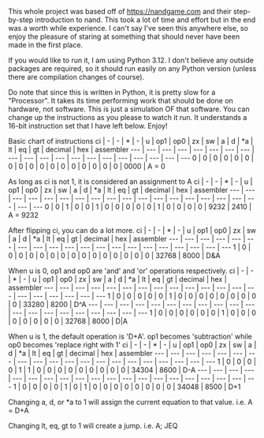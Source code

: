 This whole project was based off of https://nandgame.com and their step-by-step introduction to nand.
This took a lot of time and effort but in the end was a worth while experience. I can't say I've seen
this anywhere else, so enjoy the pleasure of staring at something that should never have been made in
the first place.

If you would like to run it, I am using Python 3.12. I don't believe any outside
packages are required, so it should run easily on any Python version (unless there are compilation
changes of course).

Do note that since this is written in Python, it is pretty slow for a "Processor". It takes its time
performing work that should be done on hardware, not software. This is just a simulation OF that
software. You can change up the instructions as you please to watch it run. It understands a
16-bit instruction set that I have left below. Enjoy!

Basic chart of instructions
ci | - | - | * | - | u | op1 | op0 | zx | sw | a | d | *a | lt | eq | gt | decimal | hex | assembler
--- | --- | --- | --- | --- | --- | --- | --- | --- | --- | --- | --- | --- | --- | --- | --- | --- | --- | --- | ---
0 | 0 | 0 | 0 | 0 | 0 | 0 | 0 | 0 | 0 | 0 | 0 | 0 | 0 | 0 | 0 | 0 | 0000 | A = 0

As long as ci is not 1, it is considered an assignment to A
ci | - | - | * | - | u | op1 | op0 | zx | sw | a | d | *a | lt | eq | gt | decimal | hex | assembler
--- | --- | --- | --- | --- | --- | --- | --- | --- | --- | --- | --- | --- | --- | --- | --- | --- | --- | --- | ---
0 | 0 | 1 | 0 | 0 | 1 | 0 | 0 | 0 | 0 | 0 | 1 | 0 | 0 | 0 | 0 | 9232 | 2410 | A = 9232

After flipping ci, you can do a lot more.
ci | - | - | * | - | u | op1 | op0 | zx | sw | a | d | *a | lt | eq | gt | decimal | hex | assembler
--- | --- | --- | --- | --- | --- | --- | --- | --- | --- | --- | --- | --- | --- | --- | --- | --- | --- | --- | ---
1 | 0 | 0 | 0 | 0 | 0 | 0 | 0 | 0 | 0 | 0 | 0 | 0 | 0 | 0 | 0 | 32768 | 8000 | D&A

When u is 0, op1 and op0 are 'and' and 'or' operations respectively.
ci | - | - | * | - | u | op1 | op0 | zx | sw | a | d | *a | lt | eq | gt | decimal | hex | assembler
--- | --- | --- | --- | --- | --- | --- | --- | --- | --- | --- | --- | --- | --- | --- | --- | --- | --- | --- | ---
1 | 0 | 0 | 0 | 0 | 0 | 1 | 0 | 0 | 0 | 0 | 0 | 0 | 0 | 0 | 0 | 33280 | 8200 | D^A
--- | --- | --- | --- | --- | --- | --- | --- | --- | --- | --- | --- | --- | --- | --- | --- | --- | --- | --- | ---
1 | 0 | 0 | 0 | 0 | 0 | 0 | 1 | 0 | 0 | 0 | 0 | 0 | 0 | 0 | 0 | 32768 | 8000 | D|A

When u is 1, the default operation is 'D+A'. op1 becomes 'subtraction' while op0 becomes 'replace right with 1'
ci | - | - | * | - | u | op1 | op0 | zx | sw | a | d | *a | lt | eq | gt | decimal | hex | assembler
--- | --- | --- | --- | --- | --- | --- | --- | --- | --- | --- | --- | --- | --- | --- | --- | --- | --- | --- | ---
1 | 0 | 0 | 0 | 0 | 1 | 1 | 0 | 0 | 0 | 0 | 0 | 0 | 0 | 0 | 0 | 34304 | 8600 | D-A
--- | --- | --- | --- | --- | --- | --- | --- | --- | --- | --- | --- | --- | --- | --- | --- | --- | --- | --- | ---
1 | 0 | 0 | 0 | 0 | 1 | 0 | 1 | 0 | 0 | 0 | 0 | 0 | 0 | 0 | 0 | 34048 | 8500 | D+1

Changing a, d, or *a to 1 will assign the current equation to that value. i.e. A = D+A

Changing lt, eq, gt to 1 will create a jump. i.e. A; JEQ
